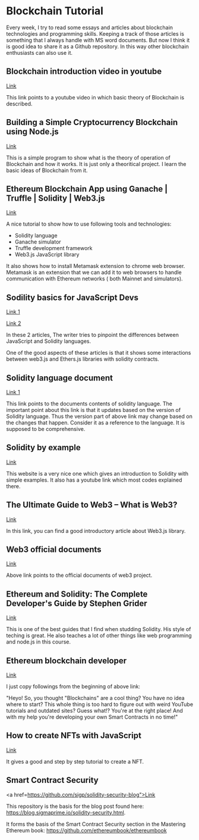 
# Blockchain Tutorial
Every week, I try to read some essays and articles about blockchain technologies and programming skills. 
Keeping a track of those articles is something that I always handle with MS word documents.
But now I think it is good idea to share it as a Github repository. 
In this way other blockchain enthusiasts can also use it. 

## Blockchain introduction video in youtube

<a href="https://www.youtube.com/watch?v=SSo_EIwHSd4">Link</a>

This link points to a youtube video in which basic theory of Blockchain is described.

## Building a Simple Cryptocurrency Blockchain using Node.js

<a href="https://www.section.io/engineering-education/building-a-simple-cryptocurrency-blockchain/">Link</a>

This is a simple program to show what is the theory of operation of Blockchain and how it works.
It is just only a theoritical project.
I learn the basic ideas of Blockchain from it.



## Ethereum Blockchain App using Ganache | Truffle | Solidity | Web3.js

<a href="https://medium.com/@vshwsnahar3/ethereum-blockchain-app-using-ganache-truffle-solidity-web3-js-40dfc5369c91">Link</a>

A nice tutorial to show how to use following tools and technologies:
* Solidity language
* Ganache simulator
* Truffle development framework
* Web3.js JavaScript library

It also shows how to install Metamask extension to chrome web browser.
Metamask is an extension that we can add it to web browsers to handle communication with Ethereum networks ( both Mainnet and simulators). 


## Sodility basics for JavaScript Devs

<a href="https://dev.to/fllstck/solidity-basics-for-javascript-devs-57c">Link 1</a>

<a href="https://dev.to/fllstck/solidity-basics-for-javascript-devs-part-2-430e">Link 2</a>


In these 2 articles,  The writer tries to pinpoint the differences between  JavaScript and Solidity languages. 

One of the good aspects of these articles is that it shows some  interactions between  web3.js and Ethers.js libraries with solidity contracts.

## Solidity language document

<a href="https://docs.soliditylang.org/en/v0.8.10/">Link 1</a>

This link points to the documents contents of solidity language. 
The important point about this link is that it updates based on the version of Solidity language.
Thus the version part of above link may change based on the changes that happen.
Consider it as a reference to the language.
It is supposed to be comprehensive.

## Solidity by example

<a href="https://solidity-by-example.org/">Link</a>

This website is a very nice one which gives an introduction to Solidity with simple examples.
It also has a youtube link which most codes explained there.



## The Ultimate Guide to Web3 – What is Web3?

<a href="https://moralis.io/the-ultimate-guide-to-web3-what-is-web3/">Link </a>
                                                            
                                                                    
In this link, you can find a good introductory article about Web3.js library.

## Web3 official documents

<a href="https://web3js.readthedocs.io/en/v1.5.2/">Link</a>

Above link points to the official documents of web3 project.

## Ethereum and Solidity: The Complete Developer's Guide by Stephen Grider
                        
<a href="https://www.udemy.com/course/ethereum-and-solidity-the-complete-developers-guide/">Link</a>

This is one of the best guides that I find when studding Solidity. His style of teching is great.
He also teaches a lot of other things like web programming and node.js in this course. 


## Ethereum blockchain developer


<a href="https://ethereum-blockchain-developer.com">Link</a>

I just copy followings from the beginning of above link:

"Heyo! So, you thought "Blockchains" are a cool thing? You have no idea where to start? This whole thing is too hard to figure out with weird YouTube tutorials and outdated sites?
Guess what!?
You're at the right place! And with my help you're developing your own Smart Contracts in no time!"
                                
## How to create NFTs with JavaScript
                                                                    
<a href="https://blog.logrocket.com/how-to-create-nfts-with-javascript">Link</a>

It gives a good and step by step tutorial to create a NFT.

## Smart Contract Security

<a href=https://github.com/sigp/solidity-security-blog">Link</a>

This repository is the basis for the blog post found here: https://blog.sigmaprime.io/solidity-security.html.

It forms the basis of the Smart Contract Security section in the Mastering Ethereum book: https://github.com/ethereumbook/ethereumbook
                                                   



